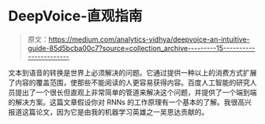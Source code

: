 # DeepVoice-直观指南

> 原文：<https://medium.com/analytics-vidhya/deepvoice-an-intuitive-guide-85d5bcba00c7?source=collection_archive---------15----------------------->

文本到语音的转换是世界上必须解决的问题。它通过提供一种以上的消费方式扩展了内容的覆盖范围，使那些不能阅读的人更容易获得内容。百度人工智能的研究人员提出了一个很长但直观上非常简单的管道来解决这个问题，并提供了一个端到端的解决方案。这篇文章假设你对 RNNs 的工作原理有一个基本的了解。我很高兴报道这篇论文，因为它是由我的机器学习英雄之一吴恩达贡献的。